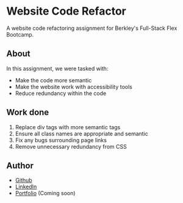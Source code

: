 # Website Code Refactor
A website code refactoring assignment for Berkley's Full-Stack Flex Bootcamp.

## About
In this assignment, we were tasked with:
- Make the code more semantic
- Make the website work with accessibility tools
- Reduce redundancy within the code

## Work done
1. Replace div tags with more semantic tags
2. Ensure all class names are appropriate and semantic
3. Fix any bugs surrounding page links
4. Remove unnecessary redundancy from CSS

## Author
<ul>
    <li><a href="https://github.com/AdamKruschwitz" target="_blank">Github</a></li>
    <li><a href="https://www.linkedin.com/in/adamkruschwitz/" target="_blank">LinkedIn</a></li>
    <li><a href="#" target="_blank">Portfolio</a> (Coming soon)</li>
</ul>